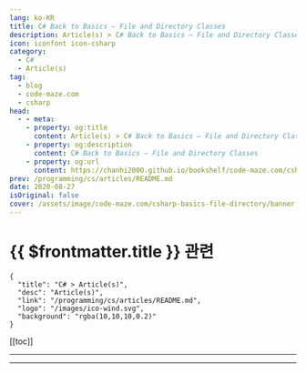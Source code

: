 ```yaml
---
lang: ko-KR
title: C# Back to Basics – File and Directory Classes
description: Article(s) > C# Back to Basics – File and Directory Classes
icon: iconfont icon-csharp
category: 
  - C#
  - Article(s)
tag: 
  - blog
  - code-maze.com
  - csharp
head:  
  - - meta:
    - property: og:title
      content: Article(s) > C# Back to Basics – File and Directory Classes
    - property: og:description
      content: C# Back to Basics – File and Directory Classes
    - property: og:url
      content: https://chanhi2000.github.io/bookshelf/code-maze.com/csharp-basics-file-directory.html
prev: /programming/cs/articles/README.md
date: 2020-08-27
isOriginal: false
cover: /assets/image/code-maze.com/csharp-basics-file-directory/banner.png
---
```


# {{ $frontmatter.title }} 관련

```component VPCard
{
  "title": "C# > Article(s)",
  "desc": "Article(s)",
  "link": "/programming/cs/articles/README.md",
  "logo": "/images/ico-wind.svg",
  "background": "rgba(10,10,10,0.2)"
}
```

[[toc]]

---

<SiteInfo
  name="C# Back to Basics – File and Directory Classes"
  desc="Find out how to work with files by using File and Directory classes. Furthermore, learn about their methods and how to use them as well."
  url="https://code-maze.com/csharp-basics-file-directory/"
  logo="/assets/image/code-maze.com/favicon.png"
  preview="/assets/image/code-maze.com/csharp-basics-file-directory/banner.png"/>

<!-- TODO: 작성 -->

---

<TagLinks />